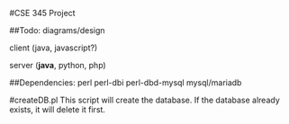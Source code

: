 #CSE 345 Project


##Todo:
diagrams/design

client  (java, javascript?)

server  (**java**, python, php)

##Dependencies:
perl
perl-dbi
perl-dbd-mysql
mysql/mariadb

#createDB.pl
This script will create the database. If the database already exists, it will 
delete it first.
